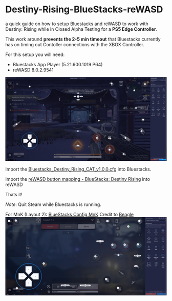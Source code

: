 # Destiny-Rising-BlueStacks-reWASD
a quick guide on how to setup Bluestacks and reWASD to work with Destiny: Rising while in Closed Alpha Testing for a **PS5 Edge Controller**.

This work around **prevents the 2-5 min timeout** that Bluestacks currently has on timing out Contoller connections with the XBOX Controller. 

For this setup you will need:
- Bluestacks App Player (5.21.600.1019 P64)
- reWASD 8.0.2.9541

![image1](https://github.com/DeFlanko/Destiny-Rising-BlueStacks-reWASD/blob/main/BlueStacks/BS_Visual_Mapping.png)

Import the [Bluestacks_Destiny_Rising_CAT_v1.0.0.cfg](https://github.com/DeFlanko/Destiny-Rising-BlueStacks-reWASD/blob/main/BlueStacks/Bluestacks_Destiny_Rising_CAT_v1.0.0.cfg) into Bluestacks.

Import the [reWASD button mapping -  BlueStacks: Destiny Rising](https://www.rewasd.com/community/config/b151b315736a508a73bacaee872e7137) into reWASD

Thats it!

_Note_: Quit Steam while Bluestacks is running. 


For MnK (Layout 2): [BlueStacks Config MnK](https://github.com/DeFlanko/Destiny-Rising-BlueStacks-reWASD/blob/main/BlueStacks/Bluestacks_Destiny_Rising_CAT_MnK_v1.0.0.cfg) Credit to [Beagle](https://x.com/BeagleStudios)
![image2](https://github.com/DeFlanko/Destiny-Rising-BlueStacks-reWASD/blob/main/BlueStacks/BS_Visual_Mapping_MnK.png)
